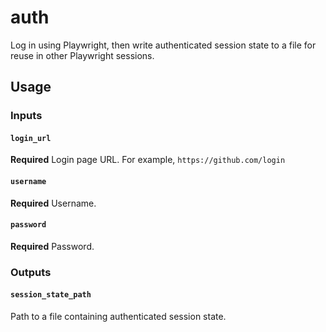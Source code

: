 # auth

Log in using Playwright, then write authenticated session state to a file for reuse in other Playwright sessions.

## Usage

### Inputs

#### `login_url`

**Required** Login page URL. For example, `https://github.com/login`

#### `username`

**Required** Username.

#### `password`

**Required** Password.

### Outputs

#### `session_state_path`

Path to a file containing authenticated session state.
